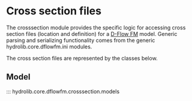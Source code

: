 # Cross section files
The crosssection module provides the specific logic for accessing cross section files (location and definition)
for a [D-Flow FM](glossary.md#d-flow-fm) model.
Generic parsing and serializing functionality comes from the generic hydrolib.core.dflowfm.ini modules.

The cross section files are represented by the classes below.

## Model
::: hydrolib.core.dflowfm.crosssection.models
